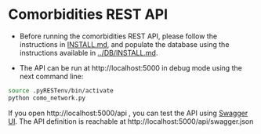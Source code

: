 # Comorbidities REST API

* Before running the comorbidities REST API, please follow the instructions in [INSTALL.md](INSTALL.md), and populate the database using the instructions available in [../DB/INSTALL.md](../DB/INSTALL.md).


* The API can be run at http://localhost:5000 in debug mode using the next command line:

```bash
source .pyRESTenv/bin/activate
python como_network.py
```

  If you open http://localhost:5000/api , you can test the API using [Swagger UI](https://swagger.io/swagger-ui/). The API definition is reachable at http://localhost:5000/api/swagger.json 